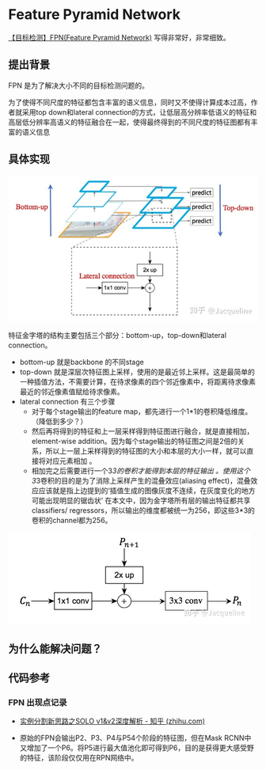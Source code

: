 # Feature Pyramid Network


[【目标检测】FPN(Feature Pyramid Network)](https://zhuanlan.zhihu.com/p/62604038) 写得非常好，非常细致。
## 提出背景
FPN 是为了解决大小不同的目标检测问题的。

为了使得不同尺度的特征都包含丰富的语义信息，同时又不使得计算成本过高，作者就采用top down和lateral connection的方式，让低层高分辨率低语义的特征和高层低分辨率高语义的特征融合在一起，使得最终得到的不同尺度的特征图都有丰富的语义信息

## 具体实现
![fpn](https://github.com/RessCris2/cv_info/blob/main/imgs/fpn_1.jpg)

特征金字塔的结构主要包括三个部分：bottom-up，top-down和lateral connection。

- bottom-up 就是backbone 的不同stage
- top-down 就是深层次特征图上采样，使用的是最近邻上采样。这是最简单的一种插值方法，不需要计算，在待求像素的四个邻近像素中，将距离待求像素最近的邻近像素值赋给待求像素。
- lateral connection 有三个步骤
    - 对于每个stage输出的feature map，都先进行一个1*1的卷积降低维度。（降低到多少？）
    - 然后再将得到的特征和上一层采样得到特征图进行融合，就是直接相加，element-wise addition。因为每个stage输出的特征图之间是2倍的关系，所以上一层上采样得到的特征图的大小和本层的大小一样，就可以直接将对应元素相加 。
    - 相加完之后需要进行一个3*3的卷积才能得到本层的特征输出 。使用这个3*3卷积的目的是为了消除上采样产生的混叠效应(aliasing effect)，混叠效应应该就是指上边提到的‘插值生成的图像灰度不连续，在灰度变化的地方可能出现明显的锯齿状’
      在本文中，因为金字塔所有层的输出特征都共享classifiers/ regressors，所以输出的维度都被统一为256，即这些3*3的卷积的channel都为256。

![lateral_connection](https://github.com/RessCris2/cv_info/blob/main/imgs/fpn_2_lateral_connection.jpg)

## 为什么能解决问题？


## 代码参考


### FPN 出现点记录
- [实例分割新思路之SOLO v1&v2深度解析 - 知乎 (zhihu.com)](https://zhuanlan.zhihu.com/p/269598144)

- 原始的FPN会输出P2、P3、P4与P54个阶段的特征图，但在Mask RCNN中又增加了一个P6。将P5进行最大值池化即可得到P6，目的是获得更大感受野的特征，该阶段仅仅用在RPN网络中。


